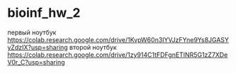 # bioinf_hw_2

первый ноутбук
https://colab.research.google.com/drive/1KvpW60n3IYVJzFYne9Ys8JGASYyZdzIX?usp=sharing
второй ноутбук
https://colab.research.google.com/drive/1zy914C1tFDFgnETINR5G1zZ7XDeV0r_C?usp=sharing
